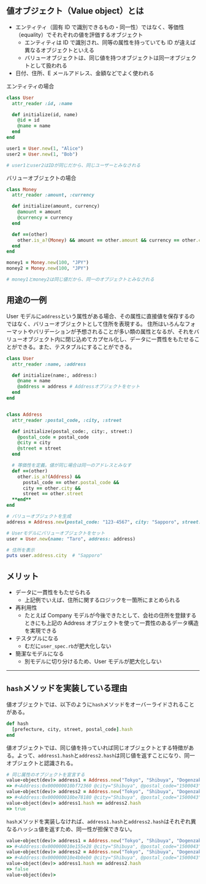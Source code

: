 ## 値オブジェクト（Value object）とは

- エンティティ（固有 ID で識別できるもの・同一性）ではなく、等価性（equality）でそれぞれの値を評価するオブジェクト
  - エンティティは ID で識別され、同等の属性を持っていても ID が違えば異なるオブジェクトといえる
  - バリューオブジェクトは、同じ値を持つオブジェクトは同一オブジェクトとして扱われる
- 日付、住所、E メールアドレス、金額などでよく使われる

エンティティの場合

```ruby
class User
  attr_reader :id, :name

  def initialize(id, name)
    @id = id
    @name = name
  end
end

user1 = User.new(1, "Alice")
user2 = User.new(1, "Bob")

# user1とuser2はIDが同じだから、同じユーザーとみなされる
```

バリューオブジェクトの場合

```ruby
class Money
  attr_reader :amount, :currency

  def initialize(amount, currency)
    @amount = amount
    @currency = currency
  end

  def ==(other)
    other.is_a?(Money) && amount == other.amount && currency == other.currency
  end
end

money1 = Money.new(100, "JPY")
money2 = Money.new(100, "JPY")

# money1とmoney2は同じ値だから、同一のオブジェクトとみなされる
```

## 用途の一例

User モデルに`address`という属性がある場合、その属性に直接値を保存するのではなく、バリューオブジェクトとして住所を表現する。
住所はいろんなフォーマットやバリデーションが予想されることが多い類の属性となるが、それをバリューオブジェクト内に閉じ込めてカプセル化し、データに一貫性をもたせることができる。また、テスタブルにすることができる。

```ruby
class User
  attr_reader :name, :address

  def initialize(name:, address:)
    @name = name
    @address = address # Addressオブジェクトをセット
  end
end


class Address
  attr_reader :postal_code, :city, :street

  def initialize(postal_code:, city:, street:)
    @postal_code = postal_code
    @city = city
    @street = street
  end

  # 等価性を定義。値が同じ場合は同一のアドレスとみなす
  def ==(other)
    other.is_a?(Address) &&
      postal_code == other.postal_code &&
      city == other.city &&
      street == other.street
  **end**
end
```

```ruby
# バリューオブジェクトを生成
address = Address.new(postal_code: "123-4567", city: "Sapporo", street: "1-2-3")

# Userモデルにバリューオブジェクトをセット
user = User.new(name: "Taro", address: address)

# 住所を表示
puts user.address.city  # "Sapporo"
```

## メリット

- データに一貫性をもたせられる
  - 上記例でいえば、住所に関するロジックを一箇所にまとめられる
- 再利用性
  - たとえば Company モデルが今後できたとして、会社の住所を登録するときにも上記の Address オブジェクトを使って一貫性のあるデータ構造を実現できる
- テスタブルになる
  - むだに`user_spec.rb`が肥大化しない
- 簡潔なモデルになる
  - 別モデルに切り分けるため、User モデルが肥大化しない

---

## `hash`メソッドを実装している理由

値オブジェクトでは、以下のように`hash`メソッドをオーバーライドされることがある。

```ruby
def hash
  [prefecture, city, street, postal_code].hash
end
```

値オブジェクトでは、同じ値を持っていれば同じオブジェクトとする特徴がある。よって、`address1.hash`と`address2.hash`は同じ値を返すことになり、同一オブジェクトと認識される。

```ruby
# 同じ属性のオブジェクトを宣言する
value-object(dev)> address1 = Address.new("Tokyo", "Shibuya", "Dogenzaka", "1500043")
=> #<Address:0x000000010bf72360 @city="Shibuya", @postal_code="1500043", @prefecture="Tokyo", @street="Dogenzaka">
value-object(dev)> address2 = Address.new("Tokyo", "Shibuya", "Dogenzaka", "1500043")
=> #<Address:0x000000010be78180 @city="Shibuya", @postal_code="1500043", @prefecture="Tokyo", @street="Dogenzaka">
value-object(dev)> address1.hash == address2.hash
=> true
```

`hash`メソッドを実装しなければ、`address1.hash`と`address2.hash`はそれぞれ異なるハッシュ値を返すため、同一性が担保できない。

```ruby
value-object(dev)> address1 = Address.new("Tokyo", "Shibuya", "Dogenzaka", "1500043")
=> #<Address:0x000000010e155e28 @city="Shibuya", @postal_code="1500043", @prefecture="Tokyo", @street="Dogenzaka">
value-object(dev)> address2 = Address.new("Tokyo", "Shibuya", "Dogenzaka", "1500043")
=> #<Address:0x000000010e4b0eb0 @city="Shibuya", @postal_code="1500043", @prefecture="Tokyo", @street="Dogenzaka">
value-object(dev)> address1.hash == address2.hash
=> false
value-object(dev)>
```
